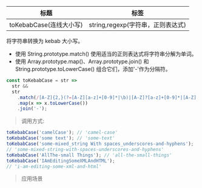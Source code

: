 | 标题                    | 标签                              |
| ----------------------- | --------------------------------- |
| toKebabCase(连线大小写) | string,regexp(字符串，正则表达式) |

将字符串转换为 kebab 大小写。

- 使用 String.prototype.match() 使用适当的正则表达式将字符串分解为单词。
- 使用 Array.prototype.map()、Array.prototype.join() 和 String.prototype.toLowerCase() 组合它们，添加'-'作为分隔符。

```js
const toKebabCase = str =>
  str &&
  str
    .match(/[A-Z]{2,}(?=[A-Z][a-z]+[0-9]*|\b)|[A-Z]?[a-z]+[0-9]*|[A-Z]|[0-9]+/g)
    .map(x => x.toLowerCase())
    .join('-');
```

> 调用方式:

```js
toKebabCase('camelCase'); // 'camel-case'
toKebabCase('some text'); // 'some-text'
toKebabCase('some-mixed_string With spaces_underscores-and-hyphens');
// 'some-mixed-string-with-spaces-underscores-and-hyphens'
toKebabCase('AllThe-small Things'); // 'all-the-small-things'
toKebabCase('IAmEditingSomeXMLAndHTML');
// 'i-am-editing-some-xml-and-html'
```

> 应用场景
